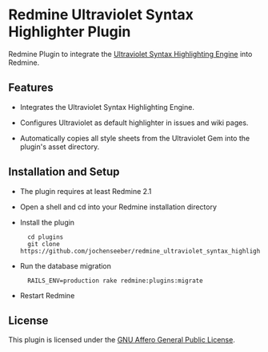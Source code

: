 Redmine Ultraviolet Syntax Highlighter Plugin
=============================================

Redmine Plugin to integrate the [Ultraviolet Syntax Highlighting Engine][ultraviolet] into Redmine.

[ultraviolet]: https://github.com/grosser/ultraviolet "Ultraviolet Syntax Highlighting Engine"

Features
--------

* Integrates the Ultraviolet Syntax Highlighting Engine.

* Configures Ultraviolet as default highlighter in issues and wiki pages.

* Automatically copies all style sheets from the Ultraviolet Gem into the plugin's asset directory. 

Installation and Setup
----------------------

* The plugin requires at least Redmine 2.1

* Open a shell and cd into your Redmine installation directory

* Install the plugin

        cd plugins
        git clone https://github.com/jochenseeber/redmine_ultraviolet_syntax_highlighter.git
    
* Run the database migration

        RAILS_ENV=production rake redmine:plugins:migrate
    
* Restart Redmine

License
-------

This plugin is licensed under the [GNU Affero General Public License][agpl].

[agpl]: http://www.gnu.org/licenses/agpl-3.0.html "GNU Affero General Public License"
